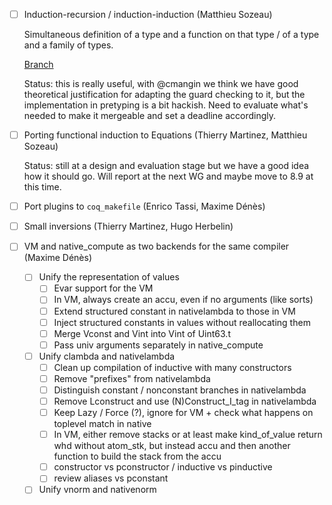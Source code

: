 - [ ] Induction-recursion / induction-induction (Matthieu Sozeau)

  Simultaneous definition of a type and a function on that type / of a type and
  a family of types.

  [Branch](https://github.com/mattam82/coq/tree/IR)
  
  Status: this is really useful, with @cmangin we think we have good theoretical justification
  for adapting the guard checking to it, but the implementation in pretyping is a bit hackish.
  Need to evaluate what's needed to make it mergeable and set a deadline accordingly.

- [ ] Porting functional induction to Equations (Thierry Martinez, Matthieu Sozeau)

  Status: still at a design and evaluation stage but we have a good idea how it 
  should go. Will report at the next WG and maybe move to 8.9 at this time.

- [ ] Port plugins to `coq_makefile` (Enrico Tassi, Maxime Dénès)

- [ ] Small inversions (Thierry Martinez, Hugo Herbelin)

- [ ] VM and native_compute as two backends for the same compiler (Maxime Dénès)
  - [ ] Unify the representation of values
    - [ ] Evar support for the VM
    - [ ] In VM, always create an accu, even if no arguments (like sorts)
    - [ ] Extend structured constant in nativelambda to those in VM
    - [ ] Inject structured constants in values without reallocating them
    - [ ] Merge Vconst and Vint into Vint of Uint63.t
    - [ ] Pass univ arguments separately in native_compute
  - [ ] Unify clambda and nativelambda
    - [ ] Clean up compilation of inductive with many constructors
    - [ ] Remove "prefixes" from nativelambda
    - [ ] Distinguish constant / nonconstant branches in nativelambda
    - [ ] Remove Lconstruct and use (N)Construct_I_tag in nativelambda
    - [ ] Keep Lazy / Force (?), ignore for VM + check what happens on toplevel match in native
    - [ ] In VM, either remove stacks or at least make kind_of_value return whd without atom_stk, but instead accu and then another function to build the stack from the accu
    - [ ] constructor vs pconstructor / inductive vs pinductive
    - [ ] review aliases vs pconstant
  - [ ] Unify vnorm and nativenorm
